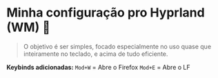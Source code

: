 # Minha configuração pro Hyprland (WM) 💮

> O objetivo é ser simples, focado especialmente no uso quase que inteiramente no teclado, e acima de tudo eficiente.

**Keybinds adicionadas:**
`Mod+W` =  Abre o Firefox
`Mod+E` =  Abre o LF

